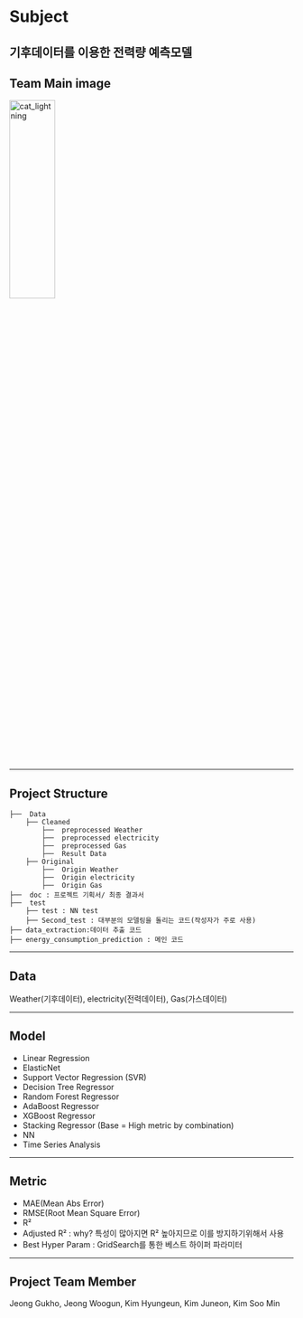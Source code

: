 # Subject 
 기후데이터를 이용한 전력량 예측모델
---

## Team Main image 
<img src="https://github.com/GUKHOJeong/EST_Project/blob/main/First_Project/energy_consumption_prediction/image/cat_lightning.png?raw=true" width="40%" height="30%" title="px(픽셀) 크기 설정" alt="cat_lightning"></img>

---

## Project Structure 
```
├──  Data 
    ├── Cleaned
        ├──  preprocessed Weather
        ├──  preprocessed electricity
        ├──  preprocessed Gas 
        ├──  Result Data
    ├── Original
        ├──  Origin Weather
        ├──  Origin electricity
        ├──  Origin Gas
├──  doc : 프로젝트 기획서/ 최종 결과서 
├──  test
    ├── test : NN test
    ├── Second_test : 대부분의 모델링을 돌리는 코드(작성자가 주로 사용)
├── data_extraction:데이터 추출 코드
├── energy_consumption_prediction : 메인 코드 
```
---

## Data 
 Weather(기후데이터), electricity(전력데이터), Gas(가스데이터)

---

## Model

- Linear Regression
- ElasticNet
- Support Vector Regression (SVR)
- Decision Tree Regressor
- Random Forest Regressor
- AdaBoost Regressor
- XGBoost Regressor
- Stacking Regressor (Base = High metric by combination)
- NN
- Time Series Analysis

---
## Metric

- MAE(Mean Abs Error)
- RMSE(Root Mean Square Error)
- R² 
- Adjusted R² : why? 특성이 많아지면 R² 높아지므로 이를 방지하기위해서 사용 
- Best Hyper Param : GridSearch를 통한 베스트 하이퍼 파라미터

---
## Project Team Member 
 Jeong Gukho, Jeong Woogun, Kim Hyungeun, Kim Juneon, Kim Soo Min 